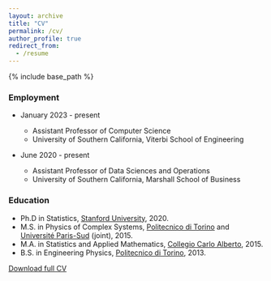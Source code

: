 ```yaml
---
layout: archive
title: "CV"
permalink: /cv/
author_profile: true
redirect_from:
  - /resume
---
```


{% include base_path %}

### Employment

* January 2023 - present
  * Assistant Professor of Computer Science
  * University of Southern California, Viterbi School of Engineering

* June 2020 - present
  * Assistant Professor of Data Sciences and Operations
  * University of Southern California, Marshall School of Business


### Education

* Ph.D in Statistics, [Stanford University](https://statistics.stanford.edu/), 2020.
* M.S. in Physics of Complex Systems, [Politecnico di Torino](https://www.polito.it/index.php?lang=en) and [Université Paris-Sud](https://www.universite-paris-saclay.fr/en) (joint), 2015.
* M.A. in Statistics and Applied Mathematics, [Collegio Carlo Alberto](https://www.carloalberto.org/), 2015.
* B.S. in Engineering Physics, [Politecnico di Torino](https://www.polito.it/index.php?lang=en), 2013.

[Download full CV](http://msesia.github.io/files/cv_matteo_sesia.pdf)
